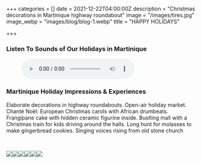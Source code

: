 +++
categories = []
date = 2021-12-22T04:00:00Z
description = "Christmas decorations in Martinique highway roundabout"
image = "/images/tires.jpg"
image_webp = "images/blog/blog-1.webp"
title = "HAPPY HOLIDAYS"

+++
<p> <p>

### Listen To Sounds of Our Holidays in Martinique

<figure> <figcaption></figcaption> <audio controls src="/images/holidays-nethermead-blog-post-mixed-audio-final.mp3"> Your browser does not support the <code>audio</code> element. </audio> </figure> <p>

### Martinique Holiday Impressions & Experiences

<span class="impressions">Elaborate decorations in highway roundabouts. Open-air holiday market. Chanté Noël: European Christmas carols with African drumbeats. Frangipane cake with hidden ceramic figurine inside. Bustling mall with a Christmas train for kids driving around the halls. Long hunt for molasses to make gingerbread cookies. Singing voices rising from old stone church</span>

<br>

![](/images/stars-in-plaza.jpg)![](/images/santa.jpg)![](/images/creche.jpg)![](/images/pig.jpg)![](/images/santa-chair.jpg)![](/images/boat.jpg)